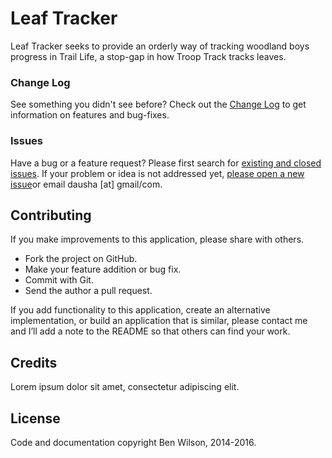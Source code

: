 Leaf Tracker
=========

Leaf Tracker seeks to provide an orderly way of tracking woodland boys progress in Trail Life, a stop-gap in how Troop Track tracks leaves.

### Change Log

See something you didn't see before? Check out the [Change Log](https://github.com//Merovex/leaf-blower/blob/master/CHANGELOG.md) to get information on features and bug-fixes.

### Issues

Have a bug or a feature request? Please first search for [existing and closed issues](https://github.com/Merovex/leaf-blower/issues). If your problem or idea is not addressed yet, [please open a new issue](https://github.com/Merovex/leaf-blower/issues/new)or email dausha [at] gmail/com.

Contributing
------------

If you make improvements to this application, please share with others.

-   Fork the project on GitHub.
-   Make your feature addition or bug fix.
-   Commit with Git.
-   Send the author a pull request.

If you add functionality to this application, create an alternative
implementation, or build an application that is similar, please contact
me and I’ll add a note to the README so that others can find your work.

Credits
-------

Lorem ipsum dolor sit amet, consectetur adipiscing elit.

License
-------

Code and documentation copyright Ben Wilson, 2014-2016.
